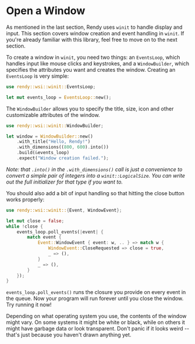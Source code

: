 # Open a Window

As mentioned in the last section, Rendy uses `winit` to handle display and input.
This section covers window creation and event handling in `winit`.
If you're already familiar with this library, feel free to move on to the next section.

To create a window in `winit`, you need two things:
an `EventsLoop`, which handles input like mouse clicks and keystrokes,
and a `WindowBuilder`, which specifies the attributes you want and creates the window.
Creating an `EventsLoop` is very simple:

```rust
use rendy::wsi::winit::EventsLoop;

let mut events_loop = EventsLoop::new();
```

The `WindowBuilder` allows you to specify the title, size, icon
and other customizable attributes of the window.

```rust
use rendy::wsi::winit::WindowBuilder;

let window = WindowBuilder::new()
    .with_title("Hello, Rendy!")
    .with_dimensions((800, 600).into())
    .build(&events_loop)
    .expect("Window creation failed.");
```

*Note: that `.into()` in the `.with_dimensions()` call is just a convenience
to convert a simple pair of integers into a `winit::LogicalSize`.
You can write out the full initializer for that type if you want to.*

You should also add a bit of input handling so that hitting the close button works properly:

```rust
use rendy::wsi::winit::{Event, WindowEvent};

let mut close = false;
while !close {
    events_loop.poll_events(|event| {
        match event {
            Event::WindowEvent { event: w, .. } => match w {
                WindowEvent::CloseRequested => close = true,
                _ => (),
            }
            _ => (),
        }
    });
}
```

`events_loop.poll_events()` runs the closure you provide on every event in the queue.
Now your program will run forever until you close the window. Try running it now!

Depending on what operating system you use, the contents of the window might vary.
On some systems it might be white or black,
while on others it might have garbage data or look transparent.
Don't panic if it looks weird -- that's just because you haven't drawn anything yet.
